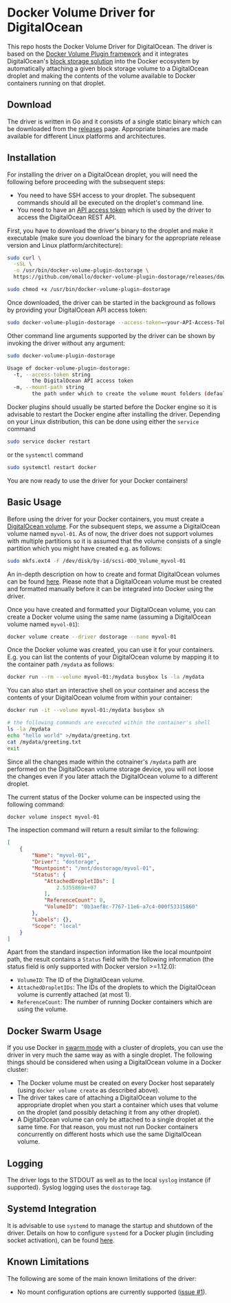 Docker Volume Driver for DigitalOcean
=====================================

This repo hosts the Docker Volume Driver for DigitalOcean. The driver is based on the [Docker Volume Plugin framework](https://docs.docker.com/engine/extend/plugins_volume/) and it integrates DigitalOcean's [block storage solution](https://www.digitalocean.com/community/tutorials/how-to-use-block-storage-on-digitalocean) into the Docker ecosystem by automatically attaching a given block storage volume to a DigitalOcean droplet and making the contents of the volume available to Docker containers running on that droplet.


## Download

The driver is written in Go and it consists of a single static binary which can be downloaded from the [releases](https://github.com/omallo/docker-volume-plugin-dostorage/releases) page. Appropriate binaries are made available for different Linux platforms and architectures.


## Installation

For installing the driver on a DigitalOcean droplet, you will need the following before proceeding with the subsequent steps:
- You need to have SSH access to your droplet. The subsequent commands should all be executed on the droplet's command line.
- You need to have an [API access token](https://cloud.digitalocean.com/settings/api/tokens) which is used by the driver to access the DigitalOcean REST API.

First, you have to download the driver's binary to the droplet and make it executable (make sure you download the binary for the appropriate release version and Linux platform/architecture):
```sh
sudo curl \
  -sSL \
  -o /usr/bin/docker-volume-plugin-dostorage \
  https://github.com/omallo/docker-volume-plugin-dostorage/releases/download/v0.1.0/docker-volume-plugin-dostorage_linux_amd64

sudo chmod +x /usr/bin/docker-volume-plugin-dostorage
```

Once downloaded, the driver can be started in the background as follows by providing your DigitalOcean API access token:
```sh
sudo docker-volume-plugin-dostorage --access-token=<your-API-Access-Token> &
```

Other command line arguments supported by the driver can be shown by invoking the driver without any argument:
```sh
sudo docker-volume-plugin-dostorage

Usage of docker-volume-plugin-dostorage:
  -t, --access-token string
        the DigitalOcean API access token
  -m, --mount-path string
        the path under which to create the volume mount folders (default "/mnt/dostorage")
```

Docker plugins should usually be started before the Docker engine so it is advisable to restart the Docker engine after installing the driver. Depending on your Linux distribution, this can be done using either the `service` command
```sh
sudo service docker restart
```
or the `systemctl` command
```sh
sudo systemctl restart docker
```

You are now ready to use the driver for your Docker containers!


## Basic Usage

Before using the driver for your Docker containers, you must create a [DigitalOcean volume](https://cloud.digitalocean.com/droplets/volumes). For the subsequent steps, we assume a DigitalOcean volume named `myvol-01`. As of now, the driver does not support volumes with multiple partitions so it is assumed that the volume consists of a single partition which you might have created e.g. as follows:
```sh
sudo mkfs.ext4 -F /dev/disk/by-id/scsi-0DO_Volume_myvol-01
```
An in-depth description on how to create and format DigitalOcean volumes can be found [here](https://www.digitalocean.com/community/tutorials/how-to-use-block-storage-on-digitalocean). Please note that a DigitalOcean volume must be created and formatted manually before it can be integrated into Docker using the driver.

Once you have created and formatted your DigitalOcean volume, you can create a Docker volume using the same name (assuming a DigitalOcean volume named `myvol-01`):
```sh
docker volume create --driver dostorage --name myvol-01
```

Once the Docker volume was created, you can use it for your containers. E.g. you can  list the contents of your DigitalOcean volume by mapping it to the container path `/mydata` as follows:
```sh
docker run --rm --volume myvol-01:/mydata busybox ls -la /mydata
```

You can also start an interactive shell on your container and access the contents of your DigitalOcean volume from within your container:
```sh
docker run -it --volume myvol-01:/mydata busybox sh

# the following commands are executed within the container's shell
ls -la /mydata
echo "hello world" >/mydata/greeting.txt
cat /mydata/greeting.txt
exit
```
Since all the changes made within the cotnainer's `/mydata` path are performed on the DigitalOcean volume storage device, you will not loose the changes even if you later attach the DigitalOcean volume to a different droplet.

The current status of the Docker volume can be inspected using the following command:
```sh
docker volume inspect myvol-01
```

The inspection command will return a result similar to the following:
```json
[
    {
        "Name": "myvol-01",
        "Driver": "dostorage",
        "Mountpoint": "/mnt/dostorage/myvol-01",
        "Status": {
            "AttachedDropletIDs": [
                2.5355869e+07
            ],
            "ReferenceCount": 0,
            "VolumeID": "0b3aef8c-7767-11e6-a7c4-000f53315860"
        },
        "Labels": {},
        "Scope": "local"
    }
]
```

Apart from the standard inspection information like the local mountpoint path, the result contains a `Status` field with the following information (the status field is only supported with Docker version >=1.12.0):
- `VolumeID`: The ID of the DigitalOcean volume.
- `AttachedDropletIDs`: The IDs of the droplets to which the DigitalOcean volume is currently attached (at most 1).
- `ReferenceCount`: The number of running Docker containers which are using the volume.


## Docker Swarm Usage

If you use Docker in [swarm mode](https://docs.docker.com/engine/swarm/) with a cluster of droplets, you can use the driver in very much the same way as with a single droplet. The following things should be considered when using a DigitalOcean volume in a Docker cluster:
- The Docker volume must be created on every Docker host separately (using `docker volume create` as described above).
- The driver takes care of attaching a DigitalOcean volume to the appropriate droplet when you start a container which uses that volume on the droplet (and possibly detaching it from any other droplet).
- A DigitalOcean volume can only be attached to a single droplet at the same time. For that reason, you must not run Docker containers concurrently on different hosts which use the same DigitalOcean volume.


## Logging

The driver logs to the STDOUT as well as to the local `syslog` instance (if supported). Syslog logging uses the `dostorage` tag.


## Systemd Integration

It is advisable to use `systemd` to manage the startup and shutdown of the driver. Details on how to configure `systemd` for a Docker plugin (including socket activation), can be found [here](https://docs.docker.com/engine/extend/plugin_api/).


## Known Limitations

The following are some of the main known limitations of the driver:
- No mount configuration options are currently supported ([issue #1](https://github.com/omallo/docker-volume-plugin-dostorage/issues/1)).
